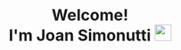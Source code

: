 <h1 align="center">
Welcome! <br/>
  I'm Joan Simonutti
  <img src="https://media.giphy.com/media/hvRJCLFzcasrR4ia7z/giphy.gif" width="30"></h1>
<!--
**JoanSimonutti/JoanSimonutti** is a ✨ _special_ ✨ repository because its `README.md` (this file) appears on your GitHub profile.

Here are some ideas to get you started:

- 🔭 I’m currently working on ...
- 🌱 I’m currently learning ...
- 👯 I’m looking to collaborate on ...
- 🤔 I’m looking for help with ...
- 💬 Ask me about ...
- 📫 How to reach me: ...
- 😄 Pronouns: ...
- ⚡ Fun fact: ...
-->
